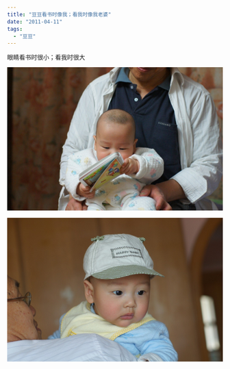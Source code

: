 ```yaml
---
title: "豆豆看书时像我；看我时像我老婆"
date: "2011-04-11"
tags: 
  - "豆豆"
---
```


眼睛看书时很小；看我时很大

![DSC01215](images/dsc01215.jpg "DSC01215")

![DSC01207](images/dsc01207.jpg "DSC01207")
